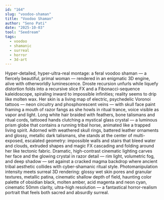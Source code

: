 ```yaml
---
id: "164"
slug: "voodoo-shaman"
title: "Voodoo Shaman"
author: "Seno Pati"
date: "2025-10-03"
tool: "Seedream"
tags:
  - voodoo
  - shamanic
  - surreal
  - horror
  - 3d-art
---
```


Hyper-detailed, hyper-ultra-real montage: a feral voodoo shaman — a fiercely beautiful, primal woman — rendered in an enigmatic 3D engine, alive with otherworldly luminescence. Droste recursion unfurls while liquefy distortion folds into a recursive slice FX and a Fibonacci-sequence kaleidoscope, spiraling inward to impossible infinities; reality seems to drip like molten wax. Her skin is a living map of electric, psychedelic Voronoi tattoos — neon circuitry and phosphorescent veins — with skull face paint framing a mouth of razor fangs as she howls in ritual trance, voice visible as vapor and light. Long white hair braided with feathers, bone talismans and ritual cords, tattooed hands clutching a mystical glass crystal — a luminous prism globe that contains a running tribal horse, animated like a trapped living spirit. Adorned with weathered skull rings, battered leather ornaments and glossy, metallic dark talismans, she stands at the center of multi-exposed, escalated geometry: impossible walls and stairs that bleed water and clouds, extruded shapes and magic FX cascading and folding around her like tectonic fabric. Dramatic, high-contrast cinematic lighting carves her face and the glowing crystal in razor detail — rim light, volumetric fog, and deep shadow — set against a cracked magma backdrop where ancient tribal aesthetic collides with cyber-shamanic ritual style. Photomanipulation intensity meets surreal 3D rendering: glossy wet skin pores and granular textures, metallic patina, cinematic shallow depth of field, haunting color palette of obsidian black, molten amber, acid magenta and neon cyan, cinematic 50mm clarity, ultra-high resolution — a fantastical horror-realism portrait that feels both sacred and absurdly surreal.
